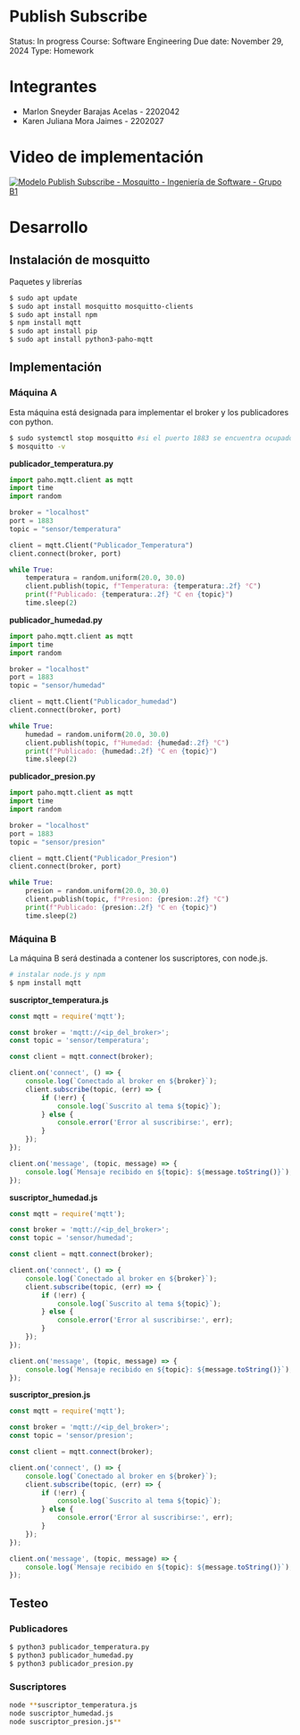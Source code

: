 # Publish Subscribe

Status: In progress
Course: Software Engineering
Due date: November 29, 2024
Type: Homework

# Integrantes

- Marlon Sneyder Barajas Acelas - 2202042
- Karen Juliana Mora Jaimes - 2202027

# Video de implementación

[![Modelo Publish Subscribe - Mosquitto - Ingeniería de Software - Grupo B1](https://img.youtube.com/vi/4MyeKJ1JJis/maxresdefault.jpg)](https://youtu.be/4MyeKJ1JJis)

# Desarrollo

## Instalación de mosquitto

Paquetes y librerías

```bash
$ sudo apt update
$ sudo apt install mosquitto mosquitto-clients
$ sudo apt install npm
$ npm install mqtt
$ sudo apt install pip
$ sudo apt install python3-paho-mqtt
```

## Implementación

### Máquina A

Esta máquina está designada para implementar el broker y los publicadores con python.

```bash
$ sudo systemctl stop mosquitto #si el puerto 1883 se encuentra ocupado por una instancia anterior de mosquitto
$ mosquitto -v
```

**publicador_temperatura.py**

```python
import paho.mqtt.client as mqtt
import time
import random

broker = "localhost"
port = 1883
topic = "sensor/temperatura"

client = mqtt.Client("Publicador_Temperatura")
client.connect(broker, port)

while True:
    temperatura = random.uniform(20.0, 30.0)
    client.publish(topic, f"Temperatura: {temperatura:.2f} °C")
    print(f"Publicado: {temperatura:.2f} °C en {topic}")
    time.sleep(2)
```

**publicador_humedad.py**

```python
import paho.mqtt.client as mqtt
import time
import random

broker = "localhost"
port = 1883
topic = "sensor/humedad"

client = mqtt.Client("Publicador_humedad")
client.connect(broker, port)

while True:
    humedad = random.uniform(20.0, 30.0)
    client.publish(topic, f"Humedad: {humedad:.2f} °C")
    print(f"Publicado: {humedad:.2f} °C en {topic}")
    time.sleep(2)
```

**publicador_presion.py**

```python
import paho.mqtt.client as mqtt
import time
import random

broker = "localhost"
port = 1883
topic = "sensor/presion"

client = mqtt.Client("Publicador_Presion")
client.connect(broker, port)

while True:
    presion = random.uniform(20.0, 30.0)
    client.publish(topic, f"Presion: {presion:.2f} °C")
    print(f"Publicado: {presion:.2f} °C en {topic}")
    time.sleep(2)
```

### Máquina B

La máquina B será destinada a contener los suscriptores, con node.js.

```bash
# instalar node.js y npm
$ npm install mqtt
```

**suscriptor_temperatura.js**

```jsx
const mqtt = require('mqtt');

const broker = 'mqtt://<ip_del_broker>';
const topic = 'sensor/temperatura';

const client = mqtt.connect(broker);

client.on('connect', () => {
    console.log(`Conectado al broker en ${broker}`);
    client.subscribe(topic, (err) => {
        if (!err) {
            console.log(`Suscrito al tema ${topic}`);
        } else {
            console.error('Error al suscribirse:', err);
        }
    });
});

client.on('message', (topic, message) => {
    console.log(`Mensaje recibido en ${topic}: ${message.toString()}`);
});
```

**suscriptor_humedad.js**

```jsx
const mqtt = require('mqtt');

const broker = 'mqtt://<ip_del_broker>';
const topic = 'sensor/humedad';

const client = mqtt.connect(broker);

client.on('connect', () => {
    console.log(`Conectado al broker en ${broker}`);
    client.subscribe(topic, (err) => {
        if (!err) {
            console.log(`Suscrito al tema ${topic}`);
        } else {
            console.error('Error al suscribirse:', err);
        }
    });
});

client.on('message', (topic, message) => {
    console.log(`Mensaje recibido en ${topic}: ${message.toString()}`);
});
```

**suscriptor_presion.js**

```jsx
const mqtt = require('mqtt');

const broker = 'mqtt://<ip_del_broker>';
const topic = 'sensor/presion';

const client = mqtt.connect(broker);

client.on('connect', () => {
    console.log(`Conectado al broker en ${broker}`);
    client.subscribe(topic, (err) => {
        if (!err) {
            console.log(`Suscrito al tema ${topic}`);
        } else {
            console.error('Error al suscribirse:', err);
        }
    });
});

client.on('message', (topic, message) => {
    console.log(`Mensaje recibido en ${topic}: ${message.toString()}`);
});
```

## Testeo

### Publicadores

```bash
$ python3 publicador_temperatura.py
$ python3 publicador_humedad.py
$ python3 publicador_presion.py
```

### Suscriptores

```bash
node **suscriptor_temperatura.js
node suscriptor_humedad.js
node suscriptor_presion.js**
```